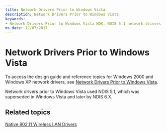 ```yaml
---
title: Network Drivers Prior to Windows Vista
description: Network Drivers Prior to Windows Vista
keywords:
- Network Drivers Prior to Windows Vista WDK, NDIS 5.1 network drivers, Windows 2000 network drivers, Windows XP network drivers
ms.date: 12/07/2017
---
```


# Network Drivers Prior to Windows Vista

To access the design guide and reference topics for Windows 2000 and Windows XP network drivers, see [Network Drivers Prior to Windows Vista](/previous-versions/windows/hardware/network/ff562407(v=vs.85)). 

Network drivers prior to Windows Vista used NDIS 5.1, which was superseded in Windows Vista and later by NDIS 6.X.

## Related topics

[Native 802.11 Wireless LAN Drivers](native-802-11-wireless-lan-drivers.md)
